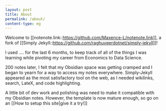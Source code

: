 ```yaml
---
layout: post
title: About
permalink: /about/
content-type: eg
---
```


Welcome to [[notenote.link::https://github.com/Maxence-L/notenote.link]], a fork of [[Simply Jekyll::https://github.com/raghuveerdotnet/simply-jekyll]]!

I used .... for the last 6 months, to keep track of all of the things I was learning while pivoting my career from Economics to Data Science.

200 notes later, I felt that my Obsidian space was getting cramped and I began to yearn for a way to access my notes everywhere. Simply-Jekyll appeared as the most satisfactory tool on the web, as I needed wikilinks, search, LateX, and code highlighting. 

A little bit of dev work and polishing was need to make it compatible with my Obsidian notes. However, the template is now mature enough, so go on an [[How to setup this site\|give it a try!]]

